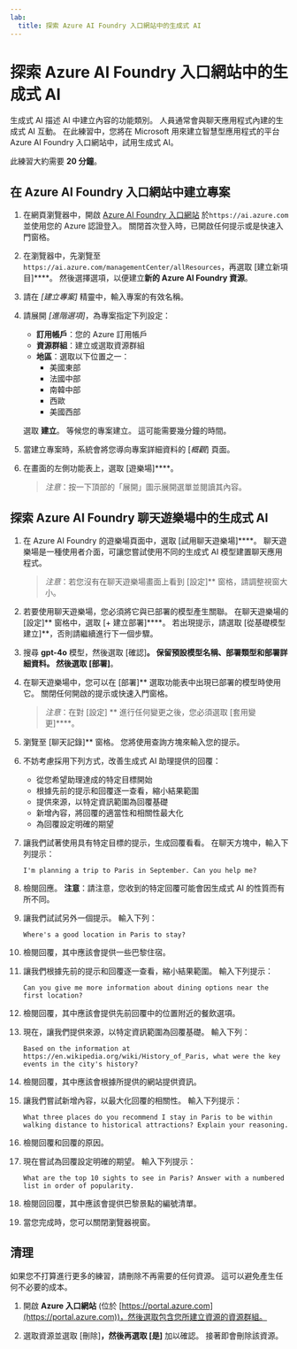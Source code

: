 ```yaml
---
lab:
  title: 探索 Azure AI Foundry 入口網站中的生成式 AI
---
```


# 探索 Azure AI Foundry 入口網站中的生成式 AI

生成式 AI 描述 AI 中建立內容的功能類別。 人員通常會與聊天應用程式內建的生成式 AI 互動。 在此練習中，您將在 Microsoft 用來建立智慧型應用程式的平台 Azure AI Foundry 入口網站中，試用生成式 AI。 

此練習大約需要 **20 分鐘**。

## 在 Azure AI Foundry 入口網站中建立專案

1. 在網頁瀏覽器中，開啟 [Azure AI Foundry 入口網站](https://ai.azure.com) 於`https://ai.azure.com` 並使用您的 Azure 認證登入。 關閉首次登入時，已開啟任何提示或是快速入門窗格。 

1. 在瀏覽器中，先瀏覽至 `https://ai.azure.com/managementCenter/allResources`，再選取 [建立新項目]****。 然後選擇選項，以便建立**新的 Azure AI Foundry 資源**。

1. 請在 *[建立專案]* 精靈中，輸入專案的有效名稱。

1. 請展開 *[進階選項]*，為專案指定下列設定：
    - **訂用帳戶**：您的 Azure 訂用帳戶
    - **資源群組**：建立或選取資源群組
    - **地區**：選取以下位置之一：
        * 美國東部
        * 法國中部
        * 南韓中部
        * 西歐
        * 美國西部

    選取 **建立**。 等候您的專案建立。 這可能需要幾分鐘的時間。

1. 當建立專案時，系統會將您導向專案詳細資料的 [*概觀*] 頁面。

1. 在畫面的左側功能表上，選取 [遊樂場]****。 

    >*注意*：按一下頂部的「展開」圖示展開選單並閱讀其內容。

## 探索 Azure AI Foundry 聊天遊樂場中的生成式 AI

1. 在 Azure AI Foundry 的遊樂場頁面中，選取 [試用聊天遊樂場]****。 聊天遊樂場是一種使用者介面，可讓您嘗試使用不同的生成式 AI 模型建置聊天應用程式。  

    >*注意*：若您沒有在聊天遊樂場畫面上看到 [設定]** 窗格，請調整視窗大小。  

1. 若要使用聊天遊樂場，您必須將它與已部署的模型產生關聯。 在聊天遊樂場的 [設定]** 窗格中，選取 [+ 建立部署]****。 若出現提示，請選取 [從基礎模型建立]**，否則請繼續進行下一個步驟。 

1. 搜尋 **gpt-4o** 模型，然後選取 [確認]****。 保留預設模型名稱、部署類型和部署詳細資料。 然後選取 [部署]****。

1. 在聊天遊樂場中，您可以在 [部署]** 選取功能表中出現已部署的模型時使用它。 關閉任何開啟的提示或快速入門窗格。 

    >*注意*：在對 [設定] ** 進行任何變更之後，您必須選取 [套用變更]****。 

1. 瀏覽至 [聊天記錄]** 窗格。 您將使用查詢方塊來輸入您的提示。 

1. 不妨考慮採用下列方式，改善生成式 AI 助理提供的回覆：
    - 從您希望助理達成的特定目標開始
    - 根據先前的提示和回覆逐一查看，縮小結果範圍
    - 提供來源，以特定資訊範圍為回覆基礎
    - 新增內容，將回覆的適當性和相關性最大化
    - 為回覆設定明確的期望

1. 讓我們試著使用具有特定目標的提示，生成回覆看看。 在聊天方塊中，輸入下列提示：

    ```prompt
    I'm planning a trip to Paris in September. Can you help me?
    ```

1. 檢閱回應。 **注意**：請注意，您收到的特定回覆可能會因生成式 AI 的性質而有所不同。
 
1. 讓我們試試另外一個提示。 輸入下列：

    ```prompt
    Where's a good location in Paris to stay? 
    ```

1. 檢閱回覆，其中應該會提供一些巴黎住宿。

1. 讓我們根據先前的提示和回覆逐一查看，縮小結果範圍。 輸入下列提示：
    
    ```prompt
    Can you give me more information about dining options near the first location?
    ``` 

1. 檢閱回覆，其中應該會提供先前回覆中的位置附近的餐飲選項。 

1. 現在，讓我們提供來源，以特定資訊範圍為回覆基礎。 輸入下列： 
    
    ```prompt
    Based on the information at https://en.wikipedia.org/wiki/History_of_Paris, what were the key events in the city's history?
    ```

1. 檢閱回覆，其中應該會根據所提供的網站提供資訊。 

1. 讓我們嘗試新增內容，以最大化回覆的相關性。 輸入下列提示： 

    ```prompt
    What three places do you recommend I stay in Paris to be within walking distance to historical attractions? Explain your reasoning.
    ```

1. 檢閱回覆和回覆的原因。  

1. 現在嘗試為回覆設定明確的期望。 輸入下列提示：
    
    ```prompt
    What are the top 10 sights to see in Paris? Answer with a numbered list in order of popularity.
    ```

1. 檢閱回回覆，其中應該會提供巴黎景點的編號清單。

1. 當您完成時，您可以關閉瀏覽器視窗。

## 清理

如果您不打算進行更多的練習，請刪除不再需要的任何資源。 這可以避免產生任何不必要的成本。

1. 開啟 **Azure 入口網站** (位於 [https://portal.azure.com](https://portal.azure.com))，然後選取包含您所建立資源的資源群組。

1. 選取資源並選取 [刪除]****，然後再選取 [是]**** 加以確認。 接著即會刪除該資源。
